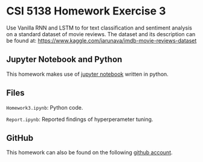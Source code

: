 # CSI 5138 Homework Exercise 3

Use Vanilla RNN and LSTM to for text classification and sentiment analysis on a standard dataset of movie reviews. The dataset and its description can be found at: https://www.kaggle.com/iarunava/imdb-movie-reviews-dataset

## Jupyter Notebook and Python

This homework makes use of [jupyter notebook](http://jupyter.org/) written in python.

## Files

`Homework3.ipynb`: Python code.

`Report.ipynb`: Reported findings of hyperperameter tuning.

## GitHub

This homework can also be found on the following [github account](https://github.com/sofa13/csi5138_a3).
